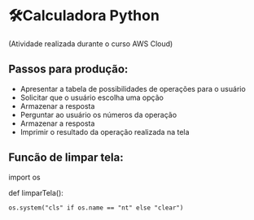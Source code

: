 # 🛠Calculadora Python
(Atividade realizada durante o curso AWS Cloud)

## Passos para produção:
- Apresentar a tabela de possibilidades de operações para o usuário
- Solicitar que o usuário escolha uma opção
- Armazenar a resposta
- Perguntar ao usuário os números da operação
- Armazenar a resposta
- Imprimir o resultado da operação realizada na tela

## Funcão de limpar tela:
import os

def limparTela():

    os.system("cls" if os.name == "nt" else "clear")

